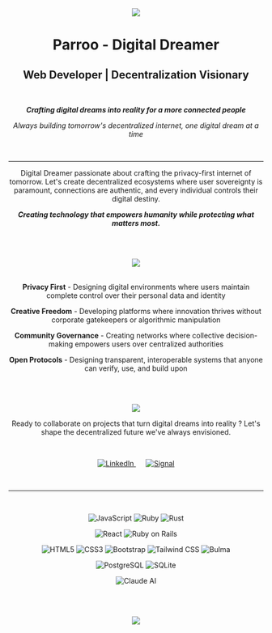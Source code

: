 <div align="center">

<img src="https://capsule-render.vercel.app/api?type=waving&color=0:720000,100:D18100&height=120&section=header"/>

<h1 align="center">Parroo - Digital Dreamer</h1>

<h2 align="center">Web Developer | Decentralization Visionary</h2>

<br>

<p align="center"><strong><em>Crafting digital dreams into reality for a more connected people</em></strong></p>

<p align="center"><em>Always building tomorrow's decentralized internet, one digital dream at a time</em></p>

<br>

</div>

---

<p align="center">Digital Dreamer passionate about crafting the privacy-first internet of tomorrow. Let's create decentralized ecosystems where user sovereignty is paramount, connections are authentic, and every individual controls their digital destiny.</p>

<p align="center"><strong><em>Creating technology that empowers humanity while protecting what matters most.</em></strong></p>

<br><br>

<div align="center">

<img src="https://capsule-render.vercel.app/api?type=waving&color=0:052A7E,100:D18100&height=80&section=header&text=Digital%20Dreams&fontSize=30&fontColor=720000"/>

</div>

<br>

<div align="center">

<p align="center"><strong>Privacy First</strong> - Designing digital environments where users maintain complete control over their personal data and identity</p>

<p align="center"><strong>Creative Freedom</strong> - Developing platforms where innovation thrives without corporate gatekeepers or algorithmic manipulation</p>

<p align="center"><strong>Community Governance</strong> - Creating networks where collective decision-making empowers users over centralized authorities</p>

<p align="center"><strong>Open Protocols</strong> - Designing transparent, interoperable systems that anyone can verify, use, and build upon</p>

</div>

<br><br>

<div align="center">

<img src="https://capsule-render.vercel.app/api?type=waving&color=0:052A7E,100:D18100&height=80&section=header&text=Contact&fontSize=30&fontColor=720000"/>

</div>

<div align="center">

<p align="center">Ready to collaborate on projects that turn digital dreams into reality ?  Let's shape the decentralized future we've always envisioned.</p>

</div>

<br>

<div align="center">

<p align="center">
  <a href="https://www.linkedin.com/in/théo-b-b00068364">
    <img src="https://img.shields.io/badge/LinkedIn-0077B5?style=for-the-badge&logo=linkedin&logoColor=white" alt="LinkedIn">
  </a>
  &nbsp;&nbsp;&nbsp;&nbsp;
  <a href="https://signal.me/#eu/BX9FJOHMy2Aw7xZvVTZkpWu-ikeTeVhNhhwcWAE8iflRhxr2L8VHgIbLTHXkMmHJ">
    <img src="https://img.shields.io/badge/Signal-3A76F0?style=for-the-badge&logo=signal&logoColor=white" alt="Signal">
  </a>
</p>

<br>

---

<br>
<p align="center">
<img src="https://img.shields.io/badge/JavaScript-F7DF1E?style=for-the-badge&logo=javascript&logoColor=black" alt="JavaScript">
<img src="https://img.shields.io/badge/Ruby-CC342D?style=for-the-badge&logo=ruby&logoColor=white" alt="Ruby">
<img src="https://img.shields.io/badge/Rust-000000?style=for-the-badge&logo=rust&logoColor=white" alt="Rust">
</p>

<p align="center">
<img src="https://img.shields.io/badge/React-20232A?style=for-the-badge&logo=react&logoColor=61DAFB" alt="React">
<img src="https://img.shields.io/badge/Ruby_on_Rails-CC0000?style=for-the-badge&logo=ruby-on-rails&logoColor=white" alt="Ruby on Rails">
</p>

<p align="center">
<img src="https://img.shields.io/badge/HTML5-E34F26?style=for-the-badge&logo=html5&logoColor=white" alt="HTML5">
<img src="https://img.shields.io/badge/CSS3-1572B6?style=for-the-badge&logo=css3&logoColor=white" alt="CSS3">
<img src="https://img.shields.io/badge/Bootstrap-7952B3?style=for-the-badge&logo=bootstrap&logoColor=white" alt="Bootstrap">
<img src="https://img.shields.io/badge/Tailwind_CSS-38B2AC?style=for-the-badge&logo=tailwind-css&logoColor=white" alt="Tailwind CSS">
<img src="https://img.shields.io/badge/Bulma-00D1B2?style=for-the-badge&logo=bulma&logoColor=white" alt="Bulma">
</p>

<p align="center">
<img src="https://img.shields.io/badge/PostgreSQL-316192?style=for-the-badge&logo=postgresql&logoColor=white" alt="PostgreSQL">
<img src="https://img.shields.io/badge/SQLite-07405E?style=for-the-badge&logo=sqlite&logoColor=white" alt="SQLite">
</p>

<p align="center">
<img src="https://img.shields.io/badge/Claude_AI-FF6B35?style=for-the-badge&logo=anthropic&logoColor=white" alt="Claude AI">
</p>

</div>

<br><br>

<div align="center">

<img src="https://capsule-render.vercel.app/api?type=waving&color=0:720000,100:D18100&height=100&section=footer"/>

</div>
